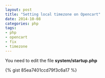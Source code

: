 ```yaml
---
layout: post
title: "Setting local timezone on Opencart"
date: 2014-10-08
categories: php
tags:
- php
- opencart
- fix
- timezone
---
```


You need to edit the file **system/startup.php**

{% gist 85ea7401ccd79f3c6a17 %}
